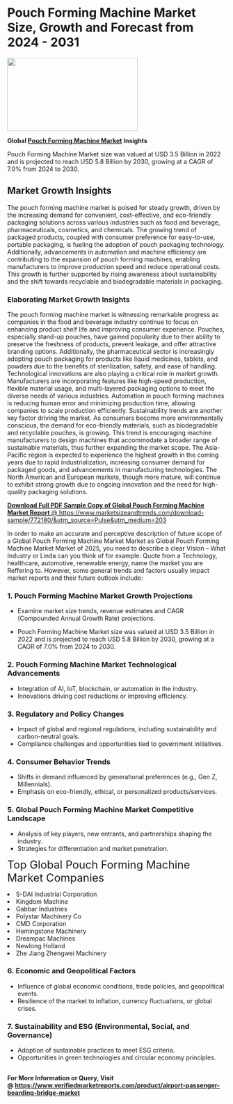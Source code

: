 <H1>Pouch Forming Machine Market Size, Growth and Forecast from 2024 - 2031</H1><img class="aligncenter size-medium wp-image-584254" src="https://thirdeyenews.in/wp-content/uploads/2024/09/Global-Market-Research-300x168.jpeg" alt="" width="300" height="168" /><p><strong>Global&nbsp;<a href="https://www.marketsizeandtrends.com/download-sample/772180/&amp;utm_source=Pulse&amp;utm_medium=203">Pouch Forming Machine Market</a> Insights</strong></p><p>Pouch Forming Machine Market size was valued at USD 3.5 Billion in 2022 and is projected to reach USD 5.8 Billion by 2030, growing at a CAGR of 7.0% from 2024 to 2030.</p><p><h2>Market Growth Insights</h2> The pouch forming machine market is poised for steady growth, driven by the increasing demand for convenient, cost-effective, and eco-friendly packaging solutions across various industries such as food and beverage, pharmaceuticals, cosmetics, and chemicals. The growing trend of packaged products, coupled with consumer preference for easy-to-use, portable packaging, is fueling the adoption of pouch packaging technology. Additionally, advancements in automation and machine efficiency are contributing to the expansion of pouch forming machines, enabling manufacturers to improve production speed and reduce operational costs. This growth is further supported by rising awareness about sustainability and the shift towards recyclable and biodegradable materials in packaging. <a href="#"></a> <h3>Elaborating Market Growth Insights</h3> The pouch forming machine market is witnessing remarkable progress as companies in the food and beverage industry continue to focus on enhancing product shelf life and improving consumer experience. Pouches, especially stand-up pouches, have gained popularity due to their ability to preserve the freshness of products, prevent leakage, and offer attractive branding options. Additionally, the pharmaceutical sector is increasingly adopting pouch packaging for products like liquid medicines, tablets, and powders due to the benefits of sterilization, safety, and ease of handling. Technological innovations are also playing a critical role in market growth. Manufacturers are incorporating features like high-speed production, flexible material usage, and multi-layered packaging options to meet the diverse needs of various industries. Automation in pouch forming machines is reducing human error and minimizing production time, allowing companies to scale production efficiently. Sustainability trends are another key factor driving the market. As consumers become more environmentally conscious, the demand for eco-friendly materials, such as biodegradable and recyclable pouches, is growing. This trend is encouraging machine manufacturers to design machines that accommodate a broader range of sustainable materials, thus further expanding the market scope. The Asia-Pacific region is expected to experience the highest growth in the coming years due to rapid industrialization, increasing consumer demand for packaged goods, and advancements in manufacturing technologies. The North American and European markets, though more mature, will continue to exhibit strong growth due to ongoing innovation and the need for high-quality packaging solutions. <a href="#"></p><p><span class=""><strong>Download Full PDF Sample Copy of Global Pouch Forming Machine Market Report</strong> @ <a href="https://www.marketsizeandtrends.com/download-sample/772180/&amp;utm_source=Pulse&amp;utm_medium=203" target="_blank">https://www.marketsizeandtrends.com/download-sample/772180/&amp;utm_source=Pulse&amp;utm_medium=203</a></span></p><p>In order to make an accurate and perceptive description of future scope of a Global&nbsp;Pouch Forming Machine Market Market as Global&nbsp;Pouch Forming Machine Market Market of 2025, you need to describe a clear Vision &ndash; What Industry or Linda can you think of for example: Quote from a Technology, healthcare, automotive, renewable energy, name the market you are Reffering to. However, some general trends and factors usually impact market reports and their future outlook include:</p><h3>1.&nbsp;<strong>Pouch Forming Machine Market Growth Projections</strong></h3><ul><li>Examine market size trends, revenue estimates and CAGR (Compounded Annual Growth Rate) projections.</li><li><p>Pouch Forming Machine Market size was valued at USD 3.5 Billion in 2022 and is projected to reach USD 5.8 Billion by 2030, growing at a CAGR of 7.0% from 2024 to 2030.</p></li></ul><h3>2.&nbsp;<strong>Pouch Forming Machine Market Technological Advancements</strong></h3><ul><li>Integration of AI, IoT, blockchain, or automation in the industry.</li><li>Innovations driving cost reductions or improving efficiency.</li></ul><h3>3.&nbsp;<strong>Regulatory and Policy Changes</strong></h3><ul><li>Impact of global and regional regulations, including sustainability and carbon-neutral goals.</li><li>Compliance challenges and opportunities tied to government initiatives.</li></ul><h3>4.&nbsp;<strong>Consumer Behavior Trends</strong></h3><ul><li>Shifts in demand influenced by generational preferences (e.g., Gen Z, Millennials).</li><li>Emphasis on eco-friendly, ethical, or personalized products/services.</li></ul><h3>5.&nbsp;<strong>Global Pouch Forming Machine Market Competitive Landscape</strong></h3><ul><li>Analysis of key players, new entrants, and partnerships shaping the industry.</li><li>Strategies for differentiation and market penetration.</li></ul><p data-pm-slice="1 1 []"><span style="color: inherit; font-family: inherit; font-size: 25px;">Top Global Pouch Forming Machine Market Companies</span></p><div class="" data-test-id=""><p><li>S-DAI Industrial Corporation</li><li> Kingdom Machine</li><li> Gabbar Industries</li><li> Polystar Machinery Co</li><li> CMD Corporation</li><li> Hemingstone Machinery</li><li> Dreampac Machines</li><li> Newlong Holland</li><li> Zhe Jiang Zhengwei Machinery</li></p></div><h3>6.&nbsp;<strong>Economic and Geopolitical Factors</strong></h3><ul><li>Influence of global economic conditions, trade policies, and geopolitical events.</li><li>Resilience of the market to inflation, currency fluctuations, or global crises.</li></ul><h3>7.&nbsp;<strong>Sustainability and ESG (Environmental, Social, and Governance)</strong></h3><ul><li>Adoption of sustainable practices to meet ESG criteria.</li><li>Opportunities in green technologies and circular economy principles.</li></ul><h2><strong style="font-size: 14px;">For More Information or Query, Visit @&nbsp;</strong><a style="background-color: #ffffff; font-size: 14px;" href="https://www.marketsizeandtrends.com/report/pouch-forming-machine-market/" target="_blank">https://www.verifiedmarketreports.com/product/airport-passenger-boarding-bridge-market</a></h2>
